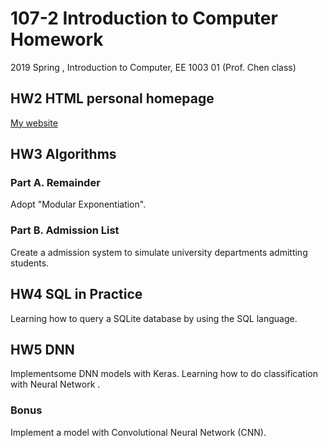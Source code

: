 # 107-2 Introduction to Computer Homework

2019 Spring , Introduction to Computer, EE 1003 01 (Prof. Chen class)

## HW2 HTML personal homepage

[My website](http://redeast.nctu.me:8080/OrangeHsu/index.html)

## HW3 Algorithms

### Part A. Remainder

Adopt "Modular Exponentiation".

### Part B. Admission List

Create a admission system to simulate university departments admitting students.

## HW4 SQL in Practice

Learning how to query a SQLite database by using the SQL language.

## HW5 DNN

Implementsome DNN models with Keras.
Learning how to do classification with Neural Network .

### Bonus

Implement a model with Convolutional Neural Network (CNN).